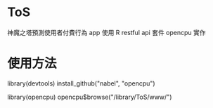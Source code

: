 # ToS
神魔之塔預測使用者付費行為 app
使用 R restful api 套件 opencpu 實作

# 使用方法

  library(devtools)
  install_github("nabel", "opencpu")

  library(opencpu)
  opencpu$browse("/library/ToS/www/")
